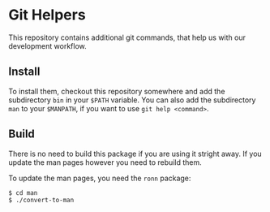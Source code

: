 <!--
Copyright 2017 Bright Computing Holding BV.

   Licensed under the Apache License, Version 2.0 (the "License");
   you may not use this file except in compliance with the License.
   You may obtain a copy of the License at

       http://www.apache.org/licenses/LICENSE-2.0

   Unless required by applicable law or agreed to in writing, software
   distributed under the License is distributed on an "AS IS" BASIS,
   WITHOUT WARRANTIES OR CONDITIONS OF ANY KIND, either express or implied.
   See the License for the specific language governing permissions and
   limitations under the License.
-->

Git Helpers
==========

This repository contains additional git commands, that help us with our
development workflow.

Install
-------

To install them, checkout this repository somewhere and add the subdirectory
`bin` in your `$PATH` variable. You can also add the subdirectory `man` to your
`$MANPATH`, if you want to use `git help <command>`.

Build
-----

There is no need to build this package if you are using it stright away. If you
update the man pages however you need to rebuild them.

To update the man pages, you need the `ronn` package:

```
$ cd man
$ ./convert-to-man
```
